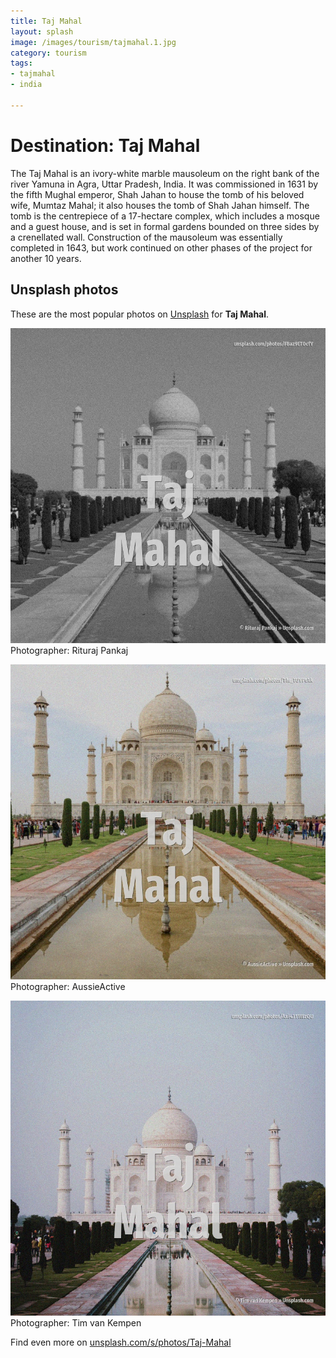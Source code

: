 ```yaml
---
title: Taj Mahal
layout: splash
image: /images/tourism/tajmahal.1.jpg
category: tourism
tags:
- tajmahal
- india

---
```

# Destination: Taj Mahal

The Taj Mahal  is an ivory-white marble mausoleum on the right bank of the river Yamuna  in Agra,  Uttar Pradesh, India. It was commissioned in 1631 by the fifth Mughal emperor, Shah Jahan  to house the tomb of his  beloved wife, Mumtaz Mahal; it also houses the tomb of Shah Jahan himself. The tomb is the centrepiece of a 17-hectare  complex, which includes a mosque and a guest house,  and is set in formal gardens bounded on three sides by a crenellated wall.  Construction of the mausoleum was essentially completed in 1643, but work continued on other phases  of the project for another 10 years. 

 
## Unsplash photos
These are the most popular photos on [Unsplash](https://unsplash.com) for **Taj Mahal**.
 
![Taj Mahal](/images/tourism/tajmahal.1.jpg)
Photographer:  Rituraj Pankaj
 
![Taj Mahal](/images/tourism/tajmahal.2.jpg)
Photographer:  AussieActive
 
![Taj Mahal](/images/tourism/tajmahal.3.jpg)
Photographer:  Tim van Kempen
 
Find even more on [unsplash.com/s/photos/Taj-Mahal](https://unsplash.com/s/photos/Taj-Mahal)
 
